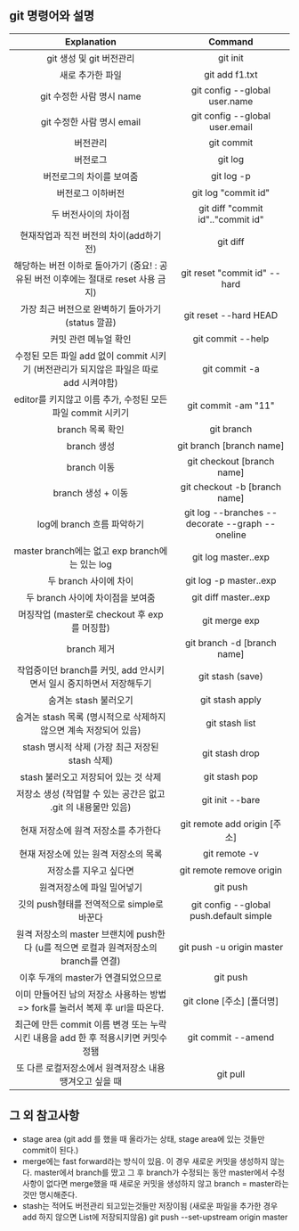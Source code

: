 ## git 명령어와 설명
|Explanation|Command|
|:--:|:--:|
|git 생성 및 git 버전관리|git init|
|새로 추가한 파일|git add f1.txt|
|git 수정한 사람 명시 name|git config --global user.name|
|git 수정한 사람 명시 email|git config --global user.email|
|버전관리|git commit|
|버전로그|git log|
|버전로그의 차이를 보여줌|git log -p|
|버전로그 이하버전|git log "commit id"|
|두 버전사이의 차이점|git diff "commit id".."commit id"|
|현재작업과 직전 버전의 차이(add하기 전)|git diff|
|해당하는 버전 이하로 돌아가기 (중요! : 공유된 버전 이후에는 절대로 reset 사용 금지)|git reset "commit id" --hard|
|가장 최근 버전으로 완벽하기 돌아가기 (status 깔끔)|git reset --hard HEAD |
|커밋 관련 메뉴얼 확인|git commit --help|
|수정된 모든 파일 add 없이 commit 시키기 (버전관리가 되지않은 파일은 따로 add 시켜야함)|git commit -a|
|editor를 키지않고 이름 추가, 수정된 모든 파일 commit 시키기|git commit -am "11"|
|branch 목록 확인|git branch|
|branch 생성|git branch [branch name]|
|branch 이동|git checkout [branch name]|
|branch 생성 + 이동|git checkout -b [branch name]|
|log에 branch 흐름 파악하기|git log --branches --decorate --graph --oneline|
|master branch에는 없고 exp branch에는 있는 log|git log master..exp|
|두 branch 사이에 차이|git log -p master..exp|
|두 branch 사이에 차이점을 보여줌|git diff master..exp|
|머징작업 (master로 checkout 후 exp 를 머징함)|git merge exp|
|branch 제거 |git branch -d [branch name]|
|작업중이던 branch를 커밋, add 안시키면서 일시 중지하면서 저장해두기|git stash (save)|
|숨겨논 stash 불러오기|git stash apply|
|숨겨논 stash 목록 (명시적으로 삭제하지 않으면 계속 저장되어 있음)|git stash list|
|stash 명시적 삭제 (가장 최근 저장된 stash 삭제)|git stash drop|
|stash 불러오고 저장되어 있는 것 삭제|git stash pop|
|저장소 생성 (작업할 수 있는 공간은 없고 .git 의 내용물만 있음)|git init --bare|
|현재 저장소에 원격 저장소를 추가한다|git remote add origin [주소]|
|현재 저장소에 있는 원격 저장소의 목록|git remote -v |
|저장소를 지우고 싶다면|git remote remove origin|
|원격저장소에 파일 밀어넣기|git push|
|깃의 push형태를 전역적으로 simple로 바꾼다|git config --global push.default simple|
|원격 저장소의 master 브랜치에 push한다 (u를 적으면 로컬과 원격저장소의 branch를 연결)|git push -u origin master|
|이후 두개의 master가 연결되었으므로 |git push|
|이미 만들어진 남의 저장소 사용하는 방법 => fork를 눌러서 복제 후 url을 따온다.|git clone [주소] [폴더명]|
|최근에 만든 commit 이름 변경 또는 누락시킨 내용을 add 한 후 적용시키면 커밋수정됌|git commit --amend|
|또 다른 로컬저장소에서 원격저장소 내용 땡겨오고 싶을 때|git pull|

## 그 외 참고사항
* stage area (git add 를 했을 때 올라가는 상태, stage area에 있는 것들만 commit이 된다.)
* merge에는 fast forward라는 방식이 있음. 이 경우 새로운 커밋을 생성하지 않는다. master에서 branch를 땄고 그 후 branch가 수정되는 동안 master에서 수정사항이 없다면 merge했을 때 새로운 커밋을 생성하지 않고 branch = master라는 것만 명시해준다.
* stash는 적어도 버전관리 되고있는것들만 저장이됨 (새로운 파일을 추가한 경우 add 하지 않으면 List에 저장되지않음)
git push --set-upstream origin master  












































